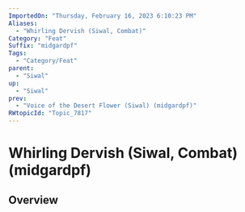 ```yaml
---
ImportedOn: "Thursday, February 16, 2023 6:10:23 PM"
Aliases:
  - "Whirling Dervish (Siwal, Combat)"
Category: "Feat"
Suffix: "midgardpf"
Tags:
  - "Category/Feat"
parent:
  - "Siwal"
up:
  - "Siwal"
prev:
  - "Voice of the Desert Flower (Siwal) (midgardpf)"
RWtopicId: "Topic_7817"
---
```

# Whirling Dervish (Siwal, Combat) (midgardpf)
## Overview
